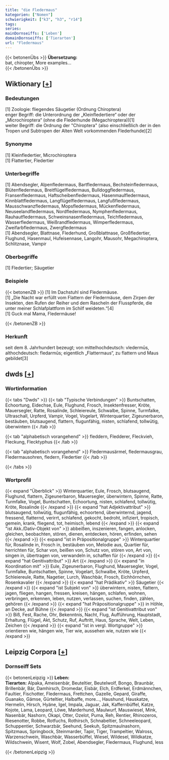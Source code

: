 ```yaml
---
title: "die Fledermaus"
kategorien: ["Nomen"]
schwierigkeit: ["k3", "h3", "r14"]
tags:
series:
mainDornseiffs: ['Leben']
domainDornseiffs: ['Tierarten']
url: "Fledermaus"
---
```


{{< betonenÜbs >}}
**Übersetzung:**  
bat, chiropter, More examples...  
{{< /betonenÜbs >}}

## Wiktionary [[+](https://de.wiktionary.org/wiki/Fledermaus)]

### Bedeutungen
[1] Zoologie: fliegendes Säugetier (Ordnung Chiroptera)  
enger Begriff: die Unterordnung der „Kleinfledertiere“ oder der „Microchiroptera“ (ohne die Flederhunde (Megachiroptera))[1]  
weiter Begriff: die Ordnung der "Chiroptera" (also einschließlich der in den Tropen und Subtropen der Alten Welt vorkommenden Flederhunde)[2]  

### Synonyme
[1] Kleinfledertier, Microchiroptera  
[1] Flattertier, Fledertier  

### Unterbegriffe
[1] Abendsegler, Alpenfledermaus, Bartfledermaus, Bechsteinfledermaus, Blütenfledermaus, Breitflügelfledermaus, Bulldoggfledermaus, Fransenfledermaus, Haftscheibenfledermaus, Hasenmaulfledermaus, Kinnblattfledermaus, Langflügelfledermaus, Langfußfledermaus, Mausschwanzfledermaus, Mopsfledermaus, Mückenfledermaus, Neuseelandfledermaus, Nordfledermaus, Nymphenfledermaus, Rauhautfledermaus, Schweinsnasenfledermaus, Teichfledermaus, Wasserfledermaus, Weißrandfledermaus, Wimperfledermaus, Zweifarbfledermaus, Zwergfledermaus  
[1] Abendsegler, Blattnase, Flederhund, Großblattnase, Großfledertier, Flughund, Hasenmaul, Hufeisennase, Langohr, Mausohr, Megachiroptera, Schlitznase, Vampir  

### Oberbegriffe
[1] Fledertier; Säugetier  

### Beispiele
{{< betonenZB >}}
[1] Im Dachstuhl sind Fledermäuse.  
[1] „Die Nacht war erfüllt vom Flattern der Fledermäuse, dem Zirpen der Insekten, den Rufen der Reiher und dem Rascheln der Flusspferde, die unter meiner Schlafplattform im Schilf weideten.“[4]  
[1] Guck mal Mama, Fledermäuse!  

{{< /betonenZB >}}
### Herkunft
seit dem 8. Jahrhundert bezeugt; von mittelhochdeutsch: vledermūs, althochdeutsch: fledarmūs; eigentlich „Flattermaus“, zu flattern und Maus gebildet[3]  



## dwds [[+](https://www.dwds.de/wb/Fledermaus)]

### Wortinformation
{{< tabs "Dwds" >}}
{{< tab "Typische Verbindungen" >}}
Buntschatten, Echoortung, Eidechse, Eule, Flughund, Frosch, Insektenfresser, Kröte, Mauersegler, Ratte, Rosalinde, Schleiereule, Schwalbe, Spinne, Turmfalke, Ultraschall, Urpferd, Vampir, Vogel, Vogelart, Winterquartier, Zigeunerbaron, bestäuben, blutsaugend, flattern, flugunfähig, nisten, schlafend, tollwütig, überwintern
{{< /tab >}}

{{< tab "alphabetisch vorangehend" >}}
fleddern, Fledderer, Fleckvieh, Fleckung, Flecktyphus
{{< /tab >}}

{{< tab "alphabetisch vorangehend" >}}
Fledermausärmel, fledermausgrau, Fledermausohren, fledern, Fledertier
{{< /tab >}}

{{< /tabs >}}

### Wortprofil
{{< expand "Überblick" >}} Winterquartier, Eule, Frosch, blutsaugend, Flughund, flattern, Zigeunerbaron, Mauersegler, überwintern, Spinne, Ratte, Turmfalke, Vogel, Buntschatten, Echoortung, nisten, schlafend, tollwütig, Kröte, Rosalinde {{< /expand >}}
{{< expand "hat Adjektivattribut" >}} blutsaugend, tollwütig, flugunfähig, echoortend, überwinternd, jagend, fressend, flatternd, verirrt, schlafend, gekocht, bedroht, infiziert, tropisch, gemein, krank, fliegend, tot, heimisch, lebend {{< /expand >}}
{{< expand "ist Akk./Dativ-Objekt von" >}} abbeißen, inszenieren, fangen, anlocken, gleichen, beobachten, stören, dienen, entdecken, hören, erfinden, sehen {{< /expand >}}
{{< expand "ist in Präpositionalgruppe" >}} Winterquartier für, Rosalinde in, Frosch in, bestäuben von, Melodie aus, Quartier für, herrichten für, Schar von, beißen von, Schutz von, stören von, Art von, singen in, übertragen von, verwandeln in, schaffen für {{< /expand >}}
{{< expand "hat Genitivattribut" >}} Art {{< /expand >}}
{{< expand "in Koordination mit" >}} Eule, Zigeunerbaron, Flughund, Mauersegler, Vogel, Turmfalke, Buntschatten, Spinne, Vogelart, Schwalbe, Kröte, Urpferd, Schleiereule, Ratte, Nagetier, Lurch, Waschbär, Frosch, Eichhörnchen, Rosenkavalier {{< /expand >}}
{{< expand "hat Prädikativ" >}} Säugetier {{< /expand >}}
{{< expand "ist Subjekt von" >}} überwintern, nisten, flattern, jagen, fliegen, hangen, fressen, kreisen, hängen, schlafen, wohnen, verbringen, erkennen, leben, nutzen, verlassen, suchen, finden, zählen, gehören {{< /expand >}}
{{< expand "hat Präpositionalgruppe" >}} in Höhle, an Decke, auf Bühne {{< /expand >}}
{{< expand "ist Genitivattribut von" >}} Biß, Fest, Rache, Ohr, Bekenntnis, Nacht, Flug, Aufführung, Hauptstadt, Erhaltung, Flügel, Akt, Schutz, Ruf, Auftritt, Haus, Sprache, Welt, Leben, Zeichen {{< /expand >}}
{{< expand "ist in vergl. Wortgruppe" >}} orientieren wie, hängen wie, Tier wie, aussehen wie, nutzen wie {{< /expand >}}

## Leipzig Corpora [[+](https://corpora.uni-leipzig.de/en/res?word=Fledermaus&corpusId=deu_newscrawl-public_2018)]

### Dornseiff Sets
{{< betonenLeipzig >}}
**Leben:**  
**Tierarten:** Alpaka, Ameisenbär, Beuteltier, Beutelwolf, Bongo, Braunbär, Brillenbär, Bär, Damhirsch, Dromedar, Eisbär, Elch, Erdferkel, Erdmännchen, Faultier, Fischotter, Fledermaus, Frettchen, Gazelle, Gepard, Giraffe, Guanako, Gämse, Gürteltier, Halbaffe, more..., Haushund, Hauskatze, Hermelin, Hirsch, Hyäne, Igel, Impala, Jaguar, Jak, Kaffernbüffel, Katze, Kojote, Lama, Leopard, Löwe, Marderhund, Maulwurf, Mauswiesel, Mink, Nasenbär, Nashorn, Okapi, Otter, Ozelot, Puma, Reh, Rentier, Rhinozeros, Riesenotter, Robbe, Rotfuchs, Rothirsch, Schnabeltier, Schneeleopard, Schuppentier, Schwarzbär, Seehund, Seekuh, Spitzmaulnashorn, Spitzmaus, Springbock, Steinmarder, Tapir, Tiger, Trampeltier, Walross, Warzenschwein, Waschbär, Wasserbüffel, Wiesel, Wildesel, Wildkatze, Wildschwein, Wisent, Wolf, Zobel, Abendsegler, Fledermaus, Flughund, less  

{{< /betonenLeipzig >}}

